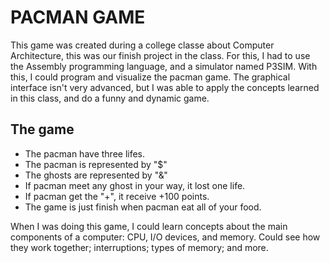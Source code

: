 # PACMAN GAME

This game was created during a college classe about Computer Architecture, this was our finish project in the class.
For this, I had to use the Assembly programming language, and a simulator named P3SIM. With this, I could program and visualize the pacman game.
The graphical interface isn't very advanced, but I was able to apply the concepts learned in this class, and do a funny and dynamic game.

## The game

- The pacman have three lifes.
- The pacman is represented by "$"
- The ghosts are represented by "&"
- If pacman meet any ghost in your way, it lost one life.
- If pacman get the "+", it receive +100 points.
- The game is just finish when pacman eat all of your food.

When I was doing this game, I could learn concepts about the main components of a computer: CPU, I/O devices, and memory. Could see how they work together; interruptions; types of memory; and more.

